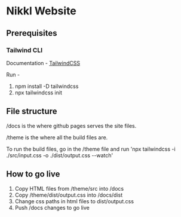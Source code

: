 # Nikkl Website

## Prerequisites

### Tailwind CLI

Documentation - [TailwindCSS](https://tailwindcss.com/docs/installation)

Run -
1. npm install -D tailwindcss
2. npx tailwindcss init

## File structure

/docs is the where github pages serves the site files.

/theme is the where all the build files are.

To run the build files, go in the /theme file and run 'npx tailwindcss -i ./src/input.css -o ./dist/output.css --watch'

## How to go live

1. Copy HTML files from /theme/src into /docs
2. Copy /theme/dist/output.css into /docs/dist
3. Change css paths in html files to dist/output.css
3. Push /docs changes to go live